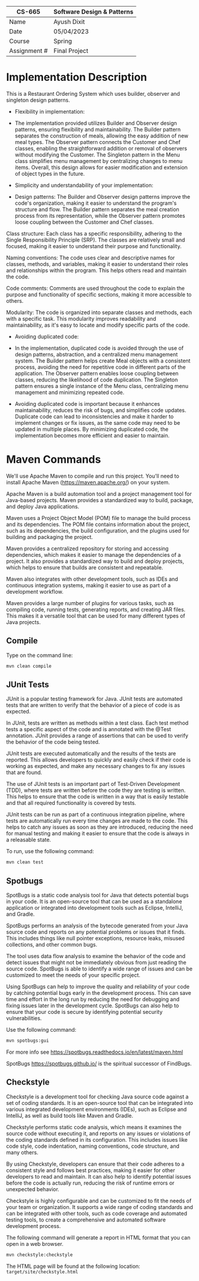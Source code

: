 
| CS-665       | Software Design & Patterns |
|--------------|----------------------------|
| Name         | Ayush Dixit                |
| Date         | 05/04/2023                 |
| Course       | Spring                     |
| Assignment # | Final Project              |

# Implementation Description 
This is a Restaurant Ordering System which uses builder, observer and singleton design patterns.



- Flexibility in implementation:

- The implementation provided utilizes Builder and Observer design patterns, 
ensuring flexibility and maintainability. The Builder pattern separates the construction 
of meals, allowing the easy addition of new meal types. The Observer pattern connects the 
Customer and Chef classes, enabling the straightforward addition or removal of observers without modifying the Customer. The Singleton pattern in the Menu class simplifies menu management by centralizing changes to menu items. Overall, this design allows for easier modification and extension of object types in the future.


- Simplicity and understandability of your implementation:

- Design patterns: The Builder and Observer design patterns improve the code's organization, making it easier to understand the program's structure and flow. The Builder pattern separates the meal creation process from its representation, while the Observer pattern promotes loose coupling between the Customer and Chef classes.

Class structure: Each class has a specific responsibility, adhering to the Single Responsibility Principle (SRP). The classes are relatively small and focused, making it easier to understand their purpose and functionality.

Naming conventions: The code uses clear and descriptive names for classes, methods, and variables, making it easier to understand their roles and relationships within the program. This helps others read and maintain the code.

Code comments: Comments are used throughout the code to explain the purpose and functionality of specific sections, making it more accessible to others.

Modularity: The code is organized into separate classes and methods, each with a specific task. This modularity improves readability and maintainability, as it's easy to locate and modify specific parts of the code.


- Avoiding duplicated code:

- In the implementation, duplicated code is avoided through the use of design patterns, abstraction, and a centralized menu management system. The Builder pattern helps create Meal objects with a consistent process, avoiding the need for repetitive code in different parts of the application. The Observer pattern enables loose coupling between classes, reducing the likelihood of code duplication. The Singleton pattern ensures a single instance of the Menu class, centralizing menu management and minimizing repeated code.

- Avoiding duplicated code is important because it enhances maintainability, reduces the risk of bugs, and simplifies code updates. Duplicate code can lead to inconsistencies and make it harder to implement changes or fix issues, as the same code may need to be updated in multiple places. By minimizing duplicated code, the implementation becomes more efficient and easier to maintain.



# Maven Commands

We'll use Apache Maven to compile and run this project. You'll need to install Apache Maven (https://maven.apache.org/) on your system. 

Apache Maven is a build automation tool and a project management tool for Java-based projects. Maven provides a standardized way to build, package, and deploy Java applications.

Maven uses a Project Object Model (POM) file to manage the build process and its dependencies. The POM file contains information about the project, such as its dependencies, the build configuration, and the plugins used for building and packaging the project.

Maven provides a centralized repository for storing and accessing dependencies, which makes it easier to manage the dependencies of a project. It also provides a standardized way to build and deploy projects, which helps to ensure that builds are consistent and repeatable.

Maven also integrates with other development tools, such as IDEs and continuous integration systems, making it easier to use as part of a development workflow.

Maven provides a large number of plugins for various tasks, such as compiling code, running tests, generating reports, and creating JAR files. This makes it a versatile tool that can be used for many different types of Java projects.

## Compile
Type on the command line: 

```bash
mvn clean compile
```



## JUnit Tests
JUnit is a popular testing framework for Java. JUnit tests are automated tests that are written to verify that the behavior of a piece of code is as expected.

In JUnit, tests are written as methods within a test class. Each test method tests a specific aspect of the code and is annotated with the @Test annotation. JUnit provides a range of assertions that can be used to verify the behavior of the code being tested.

JUnit tests are executed automatically and the results of the tests are reported. This allows developers to quickly and easily check if their code is working as expected, and make any necessary changes to fix any issues that are found.

The use of JUnit tests is an important part of Test-Driven Development (TDD), where tests are written before the code they are testing is written. This helps to ensure that the code is written in a way that is easily testable and that all required functionality is covered by tests.

JUnit tests can be run as part of a continuous integration pipeline, where tests are automatically run every time changes are made to the code. This helps to catch any issues as soon as they are introduced, reducing the need for manual testing and making it easier to ensure that the code is always in a releasable state.

To run, use the following command:
```bash
mvn clean test
```


## Spotbugs 

SpotBugs is a static code analysis tool for Java that detects potential bugs in your code. It is an open-source tool that can be used as a standalone application or integrated into development tools such as Eclipse, IntelliJ, and Gradle.

SpotBugs performs an analysis of the bytecode generated from your Java source code and reports on any potential problems or issues that it finds. This includes things like null pointer exceptions, resource leaks, misused collections, and other common bugs.

The tool uses data flow analysis to examine the behavior of the code and detect issues that might not be immediately obvious from just reading the source code. SpotBugs is able to identify a wide range of issues and can be customized to meet the needs of your specific project.

Using SpotBugs can help to improve the quality and reliability of your code by catching potential bugs early in the development process. This can save time and effort in the long run by reducing the need for debugging and fixing issues later in the development cycle. SpotBugs can also help to ensure that your code is secure by identifying potential security vulnerabilities.

Use the following command:

```bash
mvn spotbugs:gui 
```

For more info see 
https://spotbugs.readthedocs.io/en/latest/maven.html

SpotBugs https://spotbugs.github.io/ is the spiritual successor of FindBugs.


## Checkstyle 

Checkstyle is a development tool for checking Java source code against a set of coding standards. It is an open-source tool that can be integrated into various integrated development environments (IDEs), such as Eclipse and IntelliJ, as well as build tools like Maven and Gradle.

Checkstyle performs static code analysis, which means it examines the source code without executing it, and reports on any issues or violations of the coding standards defined in its configuration. This includes issues like code style, code indentation, naming conventions, code structure, and many others.

By using Checkstyle, developers can ensure that their code adheres to a consistent style and follows best practices, making it easier for other developers to read and maintain. It can also help to identify potential issues before the code is actually run, reducing the risk of runtime errors or unexpected behavior.

Checkstyle is highly configurable and can be customized to fit the needs of your team or organization. It supports a wide range of coding standards and can be integrated with other tools, such as code coverage and automated testing tools, to create a comprehensive and automated software development process.

The following command will generate a report in HTML format that you can open in a web browser. 

```bash
mvn checkstyle:checkstyle
```

The HTML page will be found at the following location:
`target/site/checkstyle.html`




